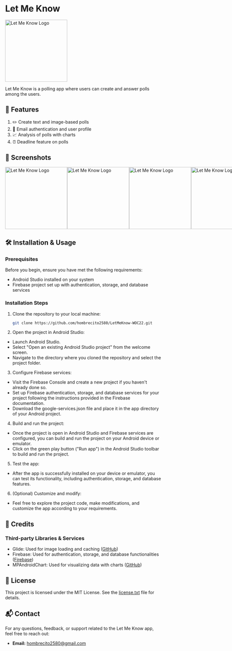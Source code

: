 # Let Me Know
<img src="https://res.cloudinary.com/dxomldckp/image/upload/v1709322050/let-me-know/ipvaaarfhpgcrf8crrla.jpg" alt="Let Me Know Logo" width="200">

Let Me Know is a polling app where users can create and answer polls among the users.

## 🚀 Features

1) ✏️ Create text and image-based polls
2) 📧 Email authentication and user profile
3) 📈 Analysis of polls with charts
4) ⏰ Deadline feature on polls

## 📱 Screenshots

<div style="display: flex; justify-content: space-between;">
    <img src="https://res.cloudinary.com/dxomldckp/image/upload/v1709322638/let-me-know/ai0k47z6p7e3nrtx4ggk.jpg" alt="Let Me Know Logo" width="200">
    <img src="https://res.cloudinary.com/dxomldckp/image/upload/v1709322661/let-me-know/qhnngslv5y1j92sil16v.jpg" alt="Let Me Know Logo" width="200">
    <img src="https://res.cloudinary.com/dxomldckp/image/upload/v1709322641/let-me-know/e3vp4qy4kzbxvbij5vjt.jpg" alt="Let Me Know Logo" width="200">
    <img src="https://res.cloudinary.com/dxomldckp/image/upload/v1709322638/let-me-know/gaoturgfcaqrvl2gm8zp.jpg" alt="Let Me Know Logo" width="200">
    <img src="https://res.cloudinary.com/dxomldckp/image/upload/v1709322662/let-me-know/ligkbweubrybnluusuyo.jpg" alt="Let Me Know Logo" width="200">
    <img src="https://res.cloudinary.com/dxomldckp/image/upload/v1709322640/let-me-know/vfvgbwgqn4sce3mp8ohd.jpg" alt="Let Me Know Logo" width="200">
    <img src="https://res.cloudinary.com/dxomldckp/image/upload/v1709322623/let-me-know/gnig46k2zs0cscwilx1l.jpg" alt="Let Me Know Logo" width="200">
    <img src="https://res.cloudinary.com/dxomldckp/image/upload/v1709322628/let-me-know/xmfnua4u4wwmlz8464bd.jpg" alt="Let Me Know Logo" width="200">
</div>

## 🛠️ Installation & Usage

### Prerequisites

Before you begin, ensure you have met the following requirements:

- Android Studio installed on your system
- Firebase project set up with authentication, storage, and database services

### Installation Steps

1. Clone the repository to your local machine:

   ```bash
   git clone https://github.com/hombrecito2580/LetMeKnow-WOC22.git

2. Open the project in Android Studio:

- Launch Android Studio.
- Select "Open an existing Android Studio project" from the welcome screen.
- Navigate to the directory where you cloned the repository and select the project folder.

3. Configure Firebase services:

- Visit the Firebase Console and create a new project if you haven't already done so.
- Set up Firebase authentication, storage, and database services for your project following the instructions provided in the Firebase documentation.
- Download the google-services.json file and place it in the app directory of your Android project.

4. Build and run the project:

- Once the project is open in Android Studio and Firebase services are configured, you can build and run the project on your Android device or emulator.
- Click on the green play button ("Run app") in the Android Studio toolbar to build and run the project.

5. Test the app:

- After the app is successfully installed on your device or emulator, you can test its functionality, including authentication, storage, and database features.

6. (Optional) Customize and modify:

- Feel free to explore the project code, make modifications, and customize the app according to your requirements.

## 🙏 Credits

### Third-party Libraries & Services

- Glide: Used for image loading and caching ([GitHub](https://github.com/bumptech/glide))
- Firebase: Used for authentication, storage, and database functionalities ([Firebase](https://firebase.google.com/))
- MPAndroidChart: Used for visualizing data with charts ([GitHub](https://github.com/PhilJay/MPAndroidChart))

## 📄 License

This project is licensed under the MIT License. See the [license.txt](license.txt) file for details.

## 📬 Contact

For any questions, feedback, or support related to the Let Me Know app, feel free to reach out:

- **Email:** [hombrecito2580@gmail.com](mailto:hombrecito2580@gmail.com)
